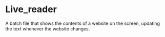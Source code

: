 # Live_reader
A batch file that shows the contents of a website on the screen, updating the text whenever the website changes.
